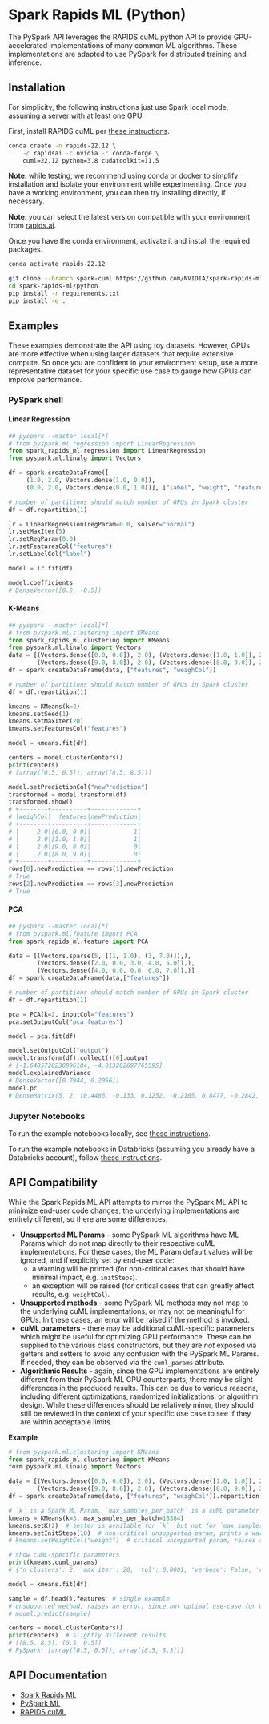# Spark Rapids ML (Python)

The PySpark API leverages the RAPIDS cuML python API to provide GPU-accelerated implementations of many common ML algorithms.  These implementations are adapted to use PySpark for distributed training and inference.

## Installation

For simplicity, the following instructions just use Spark local mode, assuming a server with at least one GPU.

First, install RAPIDS cuML per [these instructions](https://rapids.ai/start.html).
```bash
conda create -n rapids-22.12 \
    -c rapidsai -c nvidia -c conda-forge \
    cuml=22.12 python=3.8 cudatoolkit=11.5
```

**Note**: while testing, we recommend using conda or docker to simplify installation and isolate your environment while experimenting.  Once you have a working environment, you can then try installing directly, if necessary.

**Note**: you can select the latest version compatible with your environment from [rapids.ai](https://rapids.ai/start.html#get-rapids).

Once you have the conda environment, activate it and install the required packages.
```bash
conda activate rapids-22.12

git clone --branch spark-cuml https://github.com/NVIDIA/spark-rapids-ml.git
cd spark-rapids-ml/python
pip install -r requirements.txt
pip install -e .
```

## Examples

These examples demonstrate the API using toy datasets.  However, GPUs are more effective when using larger datasets that require extensive compute.  So once you are confident in your environment setup, use a more representative dataset for your specific use case to gauge how GPUs can improve performance.

### PySpark shell

#### Linear Regression
```python
## pyspark --master local[*]
# from pyspark.ml.regression import LinearRegression
from spark_rapids_ml.regression import LinearRegression
from pyspark.ml.linalg import Vectors

df = spark.createDataFrame([
     (1.0, 2.0, Vectors.dense(1.0, 0.0)),
     (0.0, 2.0, Vectors.dense(0.0, 1.0))], ["label", "weight", "features"])

# number of partitions should match number of GPUs in Spark cluster
df = df.repartition(1)

lr = LinearRegression(regParam=0.0, solver="normal")
lr.setMaxIter(5)
lr.setRegParam(0.0)
lr.setFeaturesCol("features")
lr.setLabelCol("label")

model = lr.fit(df)

model.coefficients
# DenseVector([0.5, -0.5])
```

#### K-Means
```python
## pyspark --master local[*]
# from pyspark.ml.clustering import KMeans
from spark_rapids_ml.clustering import KMeans
from pyspark.ml.linalg import Vectors
data = [(Vectors.dense([0.0, 0.0]), 2.0), (Vectors.dense([1.0, 1.0]), 2.0),
        (Vectors.dense([9.0, 8.0]), 2.0), (Vectors.dense([8.0, 9.0]), 2.0)]
df = spark.createDataFrame(data, ["features", "weighCol"])

# number of partitions should match number of GPUs in Spark cluster
df = df.repartition(1)

kmeans = KMeans(k=2)
kmeans.setSeed(1)
kmeans.setMaxIter(20)
kmeans.setFeaturesCol("features")

model = kmeans.fit(df)

centers = model.clusterCenters()
print(centers)
# [array([0.5, 0.5]), array([8.5, 8.5])]

model.setPredictionCol("newPrediction")
transformed = model.transform(df)
transformed.show()
# +--------+----------+-------------+
# |weighCol|  features|newPrediction|
# +--------+----------+-------------+
# |     2.0|[0.0, 0.0]|            1|
# |     2.0|[1.0, 1.0]|            1|
# |     2.0|[9.0, 8.0]|            0|
# |     2.0|[8.0, 9.0]|            0|
# +--------+----------+-------------+
rows[0].newPrediction == rows[1].newPrediction
# True
rows[2].newPrediction == rows[3].newPrediction
# True
```

#### PCA
```python
## pyspark --master local[*]
# from pyspark.ml.feature import PCA
from spark_rapids_ml.feature import PCA

data = [(Vectors.sparse(5, [(1, 1.0), (3, 7.0)]),),
        (Vectors.dense([2.0, 0.0, 3.0, 4.0, 5.0]),),
        (Vectors.dense([4.0, 0.0, 0.0, 6.0, 7.0]),)]
df = spark.createDataFrame(data,["features"])

# number of partitions should match number of GPUs in Spark cluster
df = df.repartition(1)

pca = PCA(k=2, inputCol="features")
pca.setOutputCol("pca_features")

model = pca.fit(df)

model.setOutputCol("output")
model.transform(df).collect()[0].output
# [-1.6485728230896184, -4.013282697765595]
model.explainedVariance
# DenseVector([0.7944, 0.2056])
model.pc
# DenseMatrix(5, 2, [0.4486, -0.133, 0.1252, -0.2165, 0.8477, -0.2842, -0.0562, 0.7636, -0.5653, -0.1156], False)
```

### Jupyter Notebooks
To run the example notebooks locally, see [these instructions](../notebooks/README.md).

To run the example notebooks in Databricks (assuming you already have a Databricks account), follow [these instructions](../notebooks/databricks/README.md).

## API Compatibility

While the Spark Rapids ML API attempts to mirror the PySpark ML API to minimize end-user code changes, the underlying implementations are entirely different, so there are some differences.
- **Unsupported ML Params** - some PySpark ML algorithms have ML Params which do not map directly to their respective cuML implementations.  For these cases, the ML Param default values will be ignored, and if explicitly set by end-user code:
    - a warning will be printed (for non-critical cases that should have minimal impact, e.g. `initSteps`).
    - an exception will be raised (for critical cases that can greatly affect results, e.g. `weightCol`).
- **Unsupported methods** - some PySpark ML methods may not map to the underlying cuML implementations, or may not be meaningful for GPUs.  In these cases, an error will be raised if the method is invoked.
- **cuML parameters** - there may be additional cuML-specific parameters which might be useful for optimizing GPU performance.  These can be supplied to the various class constructors, but they are _not_ exposed via getters and setters to avoid any confusion with the PySpark ML Params.  If needed, they can be observed via the `cuml_params` attribute.
- **Algorithmic Results** - again, since the GPU implementations are entirely different from their PySpark ML CPU counterparts, there may be slight differences in the produced results.  This can be due to various reasons, including different optimizations, randomized initializations, or algorithm design.  While these differences should be relatively minor, they should still be reviewed in the context of your specific use case to see if they are within acceptable limits.

**Example**
```python
# from pyspark.ml.clustering import KMeans
from spark_rapids_ml.clustering import KMeans
form pyspark.ml.linalg import Vectors

data = [(Vectors.dense([0.0, 0.0]), 2.0), (Vectors.dense([1.0, 1.0]), 2.0),
        (Vectors.dense([9.0, 8.0]), 2.0), (Vectors.dense([8.0, 9.0]), 2.0)]
df = spark.createDataFrame(data, ["features", "weighCol"]).repartition(1)

# `k` is a Spark ML Param, `max_samples_per_batch` is a cuML parameter
kmeans = KMeans(k=3, max_samples_per_batch=16384)
kmeans.setK(2)  # setter is available for `k`, but not for `max_samples_per_batch`
kmeans.setInitSteps(10)  # non-critical unsupported param, prints a warning
# kmeans.setWeightCol("weight")  # critical unsupported param, raises an error

# show cuML-specific parameters
print(kmeans.cuml_params)
# {'n_clusters': 2, 'max_iter': 20, 'tol': 0.0001, 'verbose': False, 'random_state': 1909113551, 'init': 'scalable-k-means++', 'n_init': 1, 'oversampling_factor': 2.0, 'max_samples_per_batch': 16384}

model = kmeans.fit(df)

sample = df.head().features  # single example
# unsupported method, raises an error, since not optimal use-case for GPUs
# model.predict(sample)

centers = model.clusterCenters()
print(centers)  # slightly different results
# [[8.5, 8.5], [0.5, 0.5]]
# PySpark: [array([0.5, 0.5]), array([8.5, 8.5])]
```

## API Documentation

- [Spark Rapids ML](https://nvidia.github.io/spark-rapids-ml/)
- [PySpark ML](https://spark.apache.org/docs/latest/api/python/reference/pyspark.ml.html)
- [RAPIDS cuML](https://docs.rapids.ai/api/cuml/stable/api.html)
